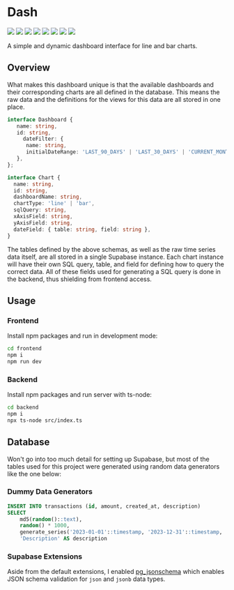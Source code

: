 # Dash
<p float="left">
  <img src="https://img.shields.io/badge/TypeScript-%23007ACC.svg?style=flat&logo=typescript&logoColor=white"/>
  <img src="https://img.shields.io/badge/React-20232A?style=flat&logo=react&logoColor=61DAFB" />
  <img src="https://img.shields.io/badge/Next-black?style=flat&logo=next.js&logoColor=white" />
  <img src="https://img.shields.io/badge/Tailwind-%2338B2AC.svg?style=flat&logo=tailwind-css&logoColor=white" />
  <img src="https://img.shields.io/badge/Express-%23404d59.svg?style=flat&logo=express&logoColor=%2361DAFB" />
  <img src="https://img.shields.io/badge/Supabase-3ECF8E?style=flat&logo=supabase&logoColor=white" />
  <img src="https://img.shields.io/badge/PostgreSQL-%23316192.svg?style=flat&logo=postgresql&logoColor=white" />
  <img src="https://img.shields.io/badge/Vercel-%23000000.svg?style=flat&logo=vercel&logoColor=white" />
</p>

A simple and dynamic dashboard interface for line and bar charts.

## Overview
What makes this dashboard unique is that the available dashboards and their
corresponding charts are all defined in the database. This means the raw data
and the definitions for the views for this data are all stored in one place.

```ts
interface Dashboard {
   name: string,
   id: string,
	 dateFilter: { 
      name: string, 
      initialDateRange: 'LAST_90_DAYS' | 'LAST_30_DAYS' | 'CURRENT_MONTH',
   },
};

interface Chart {
  name: string,
  id: string,
  dashboardName: string,
  chartType: 'line' | 'bar',
  sqlQuery: string,
  xAxisField: string,
  yAxisField: string,
  dateField: { table: string, field: string },
}
```

The tables defined by the above schemas, as well as the raw time series data
itself, are all stored in a single Supabase instance. Each chart instance will
have their own SQL query, table, and field for defining how to query the
correct data. All of these fields used for generating a SQL query is done in
the backend, thus shielding from frontend access.

## Usage

### Frontend
Install npm packages and run in development mode:
  ```bash
  cd frontend
  npm i
  npm run dev
  ```

### Backend
Install npm packages and run server with ts-node:
  ```bash
  cd backend
  npm i
  npx ts-node src/index.ts
  ```

## Database
Won't go into too much detail for setting up Supabase, but most of the tables
used for this project were generated using random data generators like the one
below:

### Dummy Data Generators
```sql
INSERT INTO transactions (id, amount, created_at, description)
SELECT
    md5(random()::text),
    random() * 1000,
    generate_series('2023-01-01'::timestamp, '2023-12-31'::timestamp, '1 day') AS created_at,
    'Description' AS description
```

### Supabase Extensions
Aside from the default extensions, I enabled
[pg_jsonschema](https://github.com/supabase/pg_jsonschema) which enables
JSON schema validation for `json` and `jsonb` data types.
